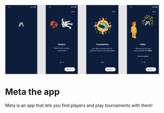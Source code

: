 ![Meta Landing](images/landing.png)
# Meta the app
Meta is an app that lets you find players and play tournaments with them!
